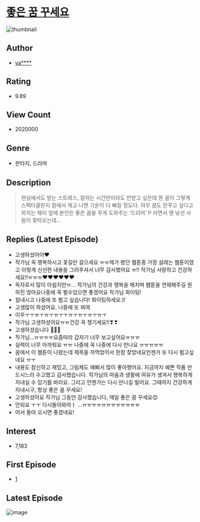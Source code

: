 # [좋은 꿈 꾸세요](https://comic.naver.com/bestChallenge/list?titleId=703795)
![thumbnail](https://image-comic.pstatic.net/user_contents_data/challenge_comic/2018/06/06/313970/thumbnail_202x164aebb5e47_3d99_4778_8a9e_ec8285921201_00000275.JPEG)

## Author
- [ya****](https://comic.naver.com/artistTitle?id=313970)

## Rating
- 9.89

## View Count
- 2020000

## Genre
- 판타지, 드라마

## Description
> 현실에서도 받는 스트레스, 잠자는 시간만이라도 안받고 싶은데 뭔 꿈이 그렇게 스펙타클한지 잠에서 깨고 나면 기운이 다 빠질 정도다. 아무 꿈도 안꾸고 싶다고 외치는 채이 앞에 본인은 좋은 꿈을 꾸게 도와주는 ‘드리머’ P 라면서 웬 낯선 사람이 찾아오는데...

## Replies (Latest Episode)
- 고생하셨어어❤
- 작가님 꼭 행복하시고 꽃길만 걸으세요 ㅠㅠ제가 봤던 웹툰중 가장 설레는 웹툰이였고 이렇게 신선한 내용을 그려주셔서 너무 감사했어요 ㅠ!! 작가님 사랑하고 건강하세요!!ㅠㅠㅠ❤❤❤❤❤❤
- 독자로서 많이 아쉽지만ㅠ... 작가님의 건강과 행복을 해치며 왭툰을 연재해주길 원하진 않아요나중에 꼭 뵐수있으면 좋겠어요 작가님 화이팅!
- 힘내시고 나중에 또 뵙고 싶습니다! 화이팅하세요:)!
- 고생많이 하셨어요. 나중에 또 뵈여
- 이우ㅜㅜㅠㅜㅠㅜㅠㅜㅜㅠㅜㅠㅜㅠㅜㅠㅜ
- 작가님 고생하셨어요ㅠㅠ건강 꼭 챙기세요!!❣❣
- 고생하셨습니다 🤍🤍🤍
- 작가님...ㅠㅠㅠㅠ요즘따라 갑자기 너무 보고싶어요ㅠㅠㅠ
- 실력이 너무 아까워요 ㅠㅠ 나중에 꼭 나중에 다시 만나요 ㅠㅠㅠㅠㅠ
- 꿈에서 이 웹툰이 나왔는데 제목을 까먹었어서 한참 찾았네요언젠가 또 다시 뵙고싶네요 ㅠㅜ
- 내용도 참신하고 재밌고, 그림체도 예뻐서 많이 좋아했어요. 지금까지 예쁜 작품 만드시느라 수고했고 감사했습니다. 작가님의 마음과 생활에 여유가 생겨서 행복하게 지내실 수 있기를 바라요. 그리고 언젠가는 다시 만나길 빌어요. 그때까지 건강하게 지내시구, 항상 좋은 꿈 꾸세요!
- 고생하셨어요 작가님 그동안 감사했습니다, 매일 좋은 꿈 꾸세요😊
- 안되요 ㅜㅜ 다시돌아와아ㅏ …ㅠㅠㅠㅠㅠㅠㅠㅠㅠㅠㅠㅠ
- 어서 돌아 오시면 좋겠네요!

## Interest
- 7,183

## First Episode
- [1](https://comic.naver.com/bestChallenge/detail?titleId=703795&no=1)

## Latest Episode
![image](https://image-comic.pstatic.net/user_contents_data/challenge_comic/2020/01/23/313970/upload_7291434884028117858.jpeg)

